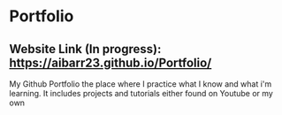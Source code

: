 # Portfolio

## Website Link (In progress): <https://aibarr23.github.io/Portfolio/>

My Github Portfolio the place where I practice what I know and what i'm learning.
It includes projects and tutorials either found on Youtube or my own
